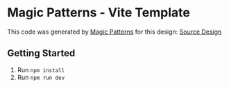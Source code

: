 # Magic Patterns - Vite Template

This code was generated by [Magic Patterns](https://magicpatterns.com) for this design: [Source Design](https://magicpatterns.com/c/gvkbkhvpgjfnyehbsa5g33)

## Getting Started

1. Run `npm install`
2. Run `npm run dev`
